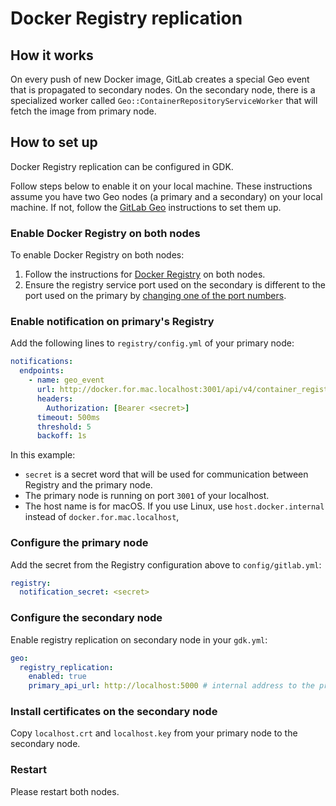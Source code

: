 # Docker Registry replication

## How it works

On every push of new Docker image, GitLab creates a special Geo event that is
propagated to secondary nodes. On the secondary node, there is a specialized
worker called `Geo::ContainerRepositoryServiceWorker` that will fetch the
image from primary node.

## How to set up

Docker Registry replication can be configured in GDK.

Follow steps below to enable it on your local machine. These instructions assume
you have two Geo nodes (a primary and a secondary) on your local machine. If not, follow the
[GitLab Geo](geo.md) instructions to set them up.

### Enable Docker Registry on both nodes

To enable Docker Registry on both nodes:

1. Follow the instructions for [Docker Registry](registry.md) on both nodes.
1. Ensure the registry service port used on the secondary is different to the port used
   on the primary by [changing one of the port numbers](registry.md#changing-the-port-number-of-the-gitlab-local-container-registry).

### Enable notification on primary's Registry

Add the following lines to `registry/config.yml` of your primary node:

```yaml
notifications:
  endpoints:
    - name: geo_event
      url: http://docker.for.mac.localhost:3001/api/v4/container_registry_event/events
      headers:
        Authorization: [Bearer <secret>]
      timeout: 500ms
      threshold: 5
      backoff: 1s
```

In this example:

- `secret` is a secret word that will be used for communication between Registry and the primary
  node.
- The primary node is running on port `3001` of your localhost.
- The host name is for macOS. If you use Linux, use `host.docker.internal` instead of
  `docker.for.mac.localhost`,

### Configure the primary node

Add the secret from the Registry configuration above to `config/gitlab.yml`:

```yaml
registry:
  notification_secret: <secret>
```

### Configure the secondary node

Enable registry replication on secondary node in your `gdk.yml`:

```yaml
geo:
  registry_replication:
    enabled: true
    primary_api_url: http://localhost:5000 # internal address to the primary registry, will be used by GitLab to directly communicate with primary registry API
```

### Install certificates on the secondary node

Copy `localhost.crt` and `localhost.key` from your primary node to
the secondary node.

### Restart

Please restart both nodes.
